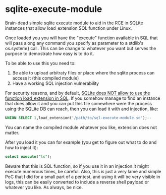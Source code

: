 # sqlite-execute-module

Brain-dead simple sqlite execute module to aid in the RCE in SQLite instances that allow load_extension SQL function under Linux.

Once loaded you you will have the "execute" function available in SQL that will pass along any command you specify as parameter to a stdlib's os.system() call. This can be change to whatever you want but serves the purpose to demostrate how easy is to do it.

To be able to use this you need to:

1. Be able to upload arbitraty files or place where the sqlite process can access it (this compiled module)
2. Have a working SQL injection vulnerability


For security reasons, and by default, [SQLite does NOT allow to use the function load_extension in SQL](https://www.sqlite.org/c3ref/load_extension.html). 
If you somehow manage to find an instance that does allow it and you can put this file somewhere were the process using the SQLite DB can reach, then you can load it with and injection, like:


```SQL
UNION SELECT 1,load_extension('/path/to/sql-execute-module.so');--

```

You can name the compiled module whatever you like, extension does not matter.


After you load it you can for example (you get to figure out what to do and how to inject it):

```SQL
select execute("ls");

```

Beware that this is  SQL function, so if you use it in an injection it might execute numerous times, be careful. 
Also, this is just a very lame and simple PoC that I did for a small part of a pentest, and using it will be very visible in logs, this can be easily converted to include a reverse shell payload or whatever you like. As always, be nice.




